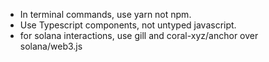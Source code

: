 - In terminal commands, use yarn not npm.
- Use Typescript components, not untyped javascript.
- for solana interactions, use gill and coral-xyz/anchor over solana/web3.js 
